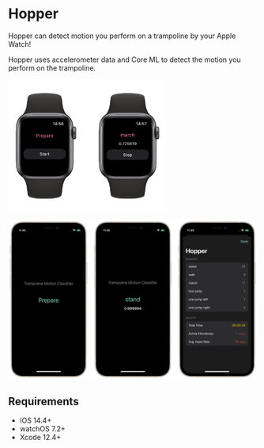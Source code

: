#  Hopper

Hopper can detect motion you perform on a trampoline by your Apple Watch!

Hopper uses accelerometer data and Core ML to detect the motion you perform on the trampoline.

<p aline="center">
  <img src="materials/IMG_5760.PNG" width=320>
</p>

<p aline="center">
  <img src="materials/IMG_5761.PNG" width=528>
</p>




## Requirements
- iOS 14.4+
- watchOS 7.2+
- Xcode 12.4+
